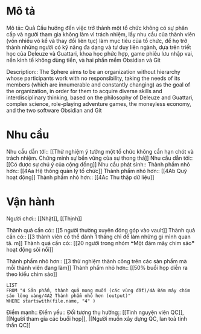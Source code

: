 # Mô tả
Mô tả:: Quả Cầu hướng đến việc trở thành một tổ chức không có sự phân cấp và người tham gia không làm vì trách nhiệm, lấy nhu cầu của thành viên (vốn nhiều vô kể và thay đổi liên tục) làm mục tiêu của tổ chức, để họ trở thành những người có kỹ năng đa dạng và tư duy liên ngành, dựa trên triết học của Deleuze và Guattari, khoa học phức hợp, game phiêu lưu nhập vai, nền kinh tế không dùng tiền, và hai phần mềm Obsidian và Git

Description:: The Sphere aims to be an organization without hierarchy whose participants work with no responsibility, taking the needs of its members (which are innumerable and constantly changing) as the goal of the organization, in order for them to acquire diverse skills and interdisciplinary thinking, based on the philosophy of Deleuze and Guattari, complex science, role-playing adventure games, the moneyless economy, and the two software Obsidian and Git 

# Nhu cầu
Nhu cầu dẫn tới:: [[Thử nghiệm ý tưởng một tổ chức không cần hạn chót và trách nhiệm. Chứng minh sự bền vững của sự thong thả]] 
Nhu cầu dẫn tới:: [[Có được sự chú ý của cộng đồng]]
Nhu cầu phát sinh::
Thành phẩm nhỏ hơn:: [[4Aa Hệ thống quản lý tổ chức]]
Thành phẩm nhỏ hơn:: [[4Ab Quỹ hoạt động]]
Thành phẩm nhỏ hơn:: [[4Ac Thu thập dữ liệu]]

# Vận hành
Người chơi:: [[Nhật]], [[Thịnh]]

Thành quả cần có:: [[5 người thường xuyên đóng góp vào vault]]
Thành quả cần có:: [[3 thành viên có thể dành 1 tháng chỉ để làm những gì mình quan tâ. m]]
Thành quả cần có:: [[20 người trong nhóm ❝Một đám mây chim sáo❞ hoạt động sôi nổi]]

Thành phẩm nhỏ hơn:: [[3 thử nghiệm thành công trên các sản phẩm mà mỗi thành viên đang làm]]
Thành phẩm nhỏ hơn:: [[50% buổi họp diễn ra theo kiểu chim sáo]]
```dataview
LIST
FROM "4 Sản phẩm, thành quả mong muốn (các vùng đất)/4A Đám mây chim sáo lông vàng/4A2 Thành phẩm nhỏ hơn (output)" 
WHERE startswith(file.name, "4" )
```

Điểm mạnh::
Điểm yếu::
Đối tượng thụ hưởng:: [[Tình nguyện viên QC]], [[Người tham gia các buổi họp]], [[Người muốn xây dựng QC, lan toả tinh thần QC]]